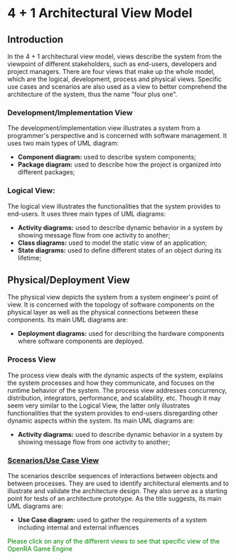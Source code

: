 # 4 + 1 Architectural View Model



## Introduction

In the 4 + 1 architectural view model, views describe the system from the viewpoint of different stakeholders, such as end-users, developers and project managers. There are four views that make up the whole model, which are the logical, development, process and physical views. Specific use cases and scenarios are also used as a view to better comprehend the architecture of the system, thus the name "four plus one".



### Development/Implementation View
The development/implementation view illustrates a system from a programmer's perspective and is concerned with software management. It uses two main types of UML diagram:
* **Component diagram:** used to describe system components;
* **Package diagram:** used to describe how the project is organized into different packages;

### Logical View:
The logical view illustrates the functionalities that the system provides to end-users. It uses three main types of UML diagrams:
* **Activity diagrams:** used to describe dynamic behavior in a system by showing message flow from one activity to another;
* **Class diagrams:** used to model the static view of an application;
* **State diagrams:** used to define different states of an object during its lifetime;

## Physical/Deployment View
The physical view depicts the system from a system engineer's point of view. It is concerned with the topology of software components on the physical layer as well as the physical connections between these components. Its main UML diagrams are:
* **Deployment diagrams:** used for describing the hardware components where software components are deployed.

### Process View
The process view deals with the dynamic aspects of the system, explains the system processes and how they communicate, and focuses on the runtime behavior of the system. The process view addresses concurrency, distribution, integrators, performance, and scalability, etc. Though it may seem very similar to the Logical View, the latter only illustrates functionalities that the system provides to end-users disregarding other dynamic aspects within the system. Its main UML diagrams are:
* **Activity diagrams:** used to describe dynamic behavior in a system by showing message flow from one activity to another;

### [Scenarios/Use Case View](https://github.com/Malafas/OpenRA/blob/bleed/ADS/4+1/SCENARIOS.md)
The scenarios describe sequences of interactions between objects and between processes. They are used to identify architectural elements and to illustrate and validate the architecture design. They also serve as a starting point for tests of an architecture prototype. As the title suggests, its main UML diagrams are:
* **Use Case diagram:** used to gather the requirements of a system including internal and external influences

<font color="green">Please click on any of the different views to see that specific view of the OpenRA Game Engine</font>
